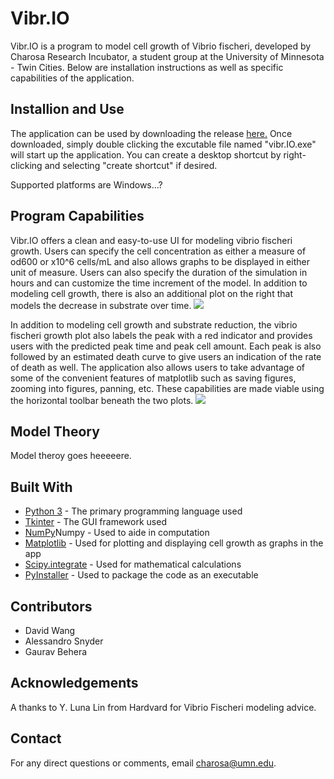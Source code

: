 # Vibr.IO
Vibr.IO is a program to model cell growth of Vibrio fischeri, developed by Charosa Research Incubator, a student group at the University of Minnesota - Twin Cities. 
Below are installation instructions as well as specific capabilities of the application.

## Installion and Use
The application can be used by downloading the release [here.](google.com) Once downloaded, simply double clicking the excutable file named "vibr.IO.exe" will start up the application. You can create a desktop shortcut by right-clicking and selecting "create shortcut" if desired.

Supported platforms are Windows...?

## Program Capabilities 
Vibr.IO offers a clean and easy-to-use UI for modeling vibrio fischeri growth. Users can specify the cell concentration as either a measure of od600 or x10^6 cells/mL and also allows graphs to be displayed in either unit of measure. Users can also specify the duration of the simulation in hours and can customize the time increment of the model. In addition to modeling cell growth, there is also an additional plot on the right that models the decrease in substrate over time.
![](https://user-images.githubusercontent.com/46146906/101276862-91b21300-3775-11eb-86bf-dba46f17403f.png)


In addition to modeling cell growth and substrate reduction, the vibrio fischeri growth plot also labels the peak with a red indicator and provides users with the predicted peak time and peak cell amount. Each peak is also followed by an estimated death curve to give users an indication of the rate of death as well. The application also allows users to take advantage of some of the convenient features of matplotlib such as saving figures, zooming into figures, panning, etc. These capabilities are made viable using the horizontal toolbar beneath the two plots.
![](https://user-images.githubusercontent.com/46146906/101277025-fb7eec80-3776-11eb-8b76-bf369e0174b9.png)

## Model Theory
Model theroy goes heeeeere.

## Built With
* [Python 3](https://www.python.org/downloads/) - The primary programming language used
* [Tkinter](https://docs.python.org/3/library/tkinter.html) - The GUI framework used
* [NumPy](https://numpy.org/)Numpy - Used to aide in computation
* [Matplotlib](https://matplotlib.org/) - Used for plotting and displaying cell growth as graphs in the app
* [Scipy.integrate](https://docs.scipy.org/doc/scipy/reference/integrate.html) - Used for mathematical calculations
* [PyInstaller](https://pypi.org/project/PyInstaller/)  - Used to package the code as an executable 

## Contributors
* David Wang
* Alessandro Snyder
* Gaurav Behera 

## Acknowledgements
A thanks to Y. Luna Lin from Hardvard for Vibrio Fischeri modeling advice.

## Contact
For any direct questions or comments, email charosa@umn.edu.

